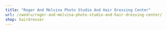 ```yaml
---
title: "Roger And Melvina Photo Studio And Hair Dressing Center"
url: /zwedru/roger-and-melvina-photo-studio-and-hair-dressing-center/
shop: hairdresser
---
```

